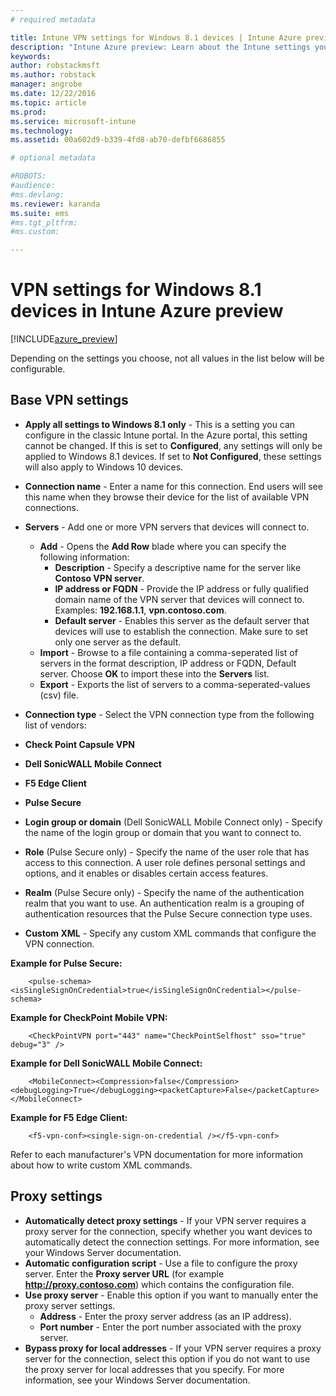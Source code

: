 ```yaml
---
# required metadata

title: Intune VPN settings for Windows 8.1 devices | Intune Azure preview | Microsoft Docs
description: "Intune Azure preview: Learn about the Intune settings you can use to configure VPN connections on Windows 8.1 devices."
keywords:
author: robstackmsft
ms.author: robstack
manager: angrobe
ms.date: 12/22/2016
ms.topic: article
ms.prod:
ms.service: microsoft-intune
ms.technology:
ms.assetid: 00a602d9-b339-4fd8-ab70-defbf6686855

# optional metadata

#ROBOTS:
#audience:
#ms.devlang:
ms.reviewer: karanda
ms.suite: ems
#ms.tgt_pltfrm:
#ms.custom:

---
```


# VPN settings for Windows 8.1 devices in Intune Azure preview

[!INCLUDE[azure_preview](../includes/azure_preview.md)]

Depending on the settings you choose, not all values in the list below will be configurable.

## Base VPN settings


- **Apply all settings to Windows 8.1 only** - This is a setting you can configure in the classic Intune portal. In the Azure portal, this setting cannot be changed. If this is set to **Configured**, any settings will only be applied to Windows 8.1 devices. If set to **Not Configured**, these settings will also apply to Windows 10 devices.
- **Connection name** - Enter a name for this connection. End users will see this name when they browse their device for the list of available VPN connections.
- **Servers** - Add one or more VPN servers that devices will connect to.
	- **Add** - Opens the **Add Row** blade where you can specify the following information:
		- **Description** - Specify a descriptive name for the server like **Contoso VPN server**.
		- **IP address or FQDN** - Provide the IP address or fully qualified domain name of the VPN server that devices will connect to. Examples: **192.168.1.1**, **vpn.contoso.com**.
		- **Default server** - Enables this server as the default server that devices will use to establish the connection. Make sure to set only one server as the default.
	- **Import** - Browse to a file containing a comma-seperated list of servers in the format description, IP address or FQDN, Default server. Choose **OK** to import these into the **Servers** list.
	- **Export** - Exports the list of servers to a comma-seperated-values (csv) file.

- **Connection type** - Select the VPN connection type from the following list of vendors:
- **Check Point Capsule VPN**
- **Dell SonicWALL Mobile Connect**
- **F5 Edge Client**
- **Pulse Secure**

<!--- **Fingerprint** (Check Point Capsule VPN only) - Specify a string (for example, "Contoso Fingerprint Code") that will be used to verify that the VPN server can be trusted. A fingerprint can be sent to the client so it knows to trust any server that presents the same fingerprint when connecting. If the device doesn’t already have the fingerprint, it will prompt the user to trust the VPN server that they are connecting to while showing the fingerprint. (The user manually verifies the fingerprint and chooses **trust** to connect.) --->

- **Login group or domain** (Dell SonicWALL Mobile Connect only) - Specify the name of the login group or domain that you want to connect to.

- **Role** (Pulse Secure only) - Specify the name of the user role that has access to this connection. A user role defines personal settings and options, and it enables or disables certain access features.

- **Realm** (Pulse Secure only) - Specify the name of the authentication realm that you want to use. An authentication realm is a grouping of authentication resources that the Pulse Secure connection type uses.


- **Custom XML** - Specify any custom XML commands that configure the VPN connection.

**Example for Pulse Secure:**

```
	<pulse-schema><isSingleSignOnCredential>true</isSingleSignOnCredential></pulse-schema>

```

**Example for CheckPoint Mobile VPN:**
```
	<CheckPointVPN port="443" name="CheckPointSelfhost" sso="true" debug="3" />

```

**Example for Dell SonicWALL Mobile Connect:**
```
	<MobileConnect><Compression>false</Compression><debugLogging>True</debugLogging><packetCapture>False</packetCapture></MobileConnect>

```

**Example for F5 Edge Client:**

```
	<f5-vpn-conf><single-sign-on-credential /></f5-vpn-conf>

```

Refer to each manufacturer's VPN documentation for more information about how to write custom XML commands.


## Proxy settings

- **Automatically detect proxy settings** - If your VPN server requires a proxy server for the connection, specify whether you want devices to automatically detect the connection settings. For more information, see your Windows Server documentation.
- **Automatic configuration script** - Use a file to configure the proxy server. Enter the **Proxy server URL** (for example **http://proxy.contoso.com**) which contains the configuration file.
- **Use proxy server** - Enable this option if you want to manually enter the proxy server settings.
	- **Address** - Enter the proxy server address (as an IP address).
	- **Port number** - Enter the port number associated with the proxy server.
- **Bypass proxy for local addresses** - If your VPN server requires a proxy server for the connection, select this option if you do not want to use the proxy server for local addresses that you specify. For more information, see your Windows Server documentation.
